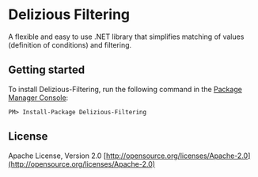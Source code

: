 # Delizious Filtering
A flexible and easy to use .NET library that simplifies matching of values (definition of conditions) and filtering.

## Getting started
To install Delizious-Filtering, run the following command in the [Package Manager Console](http://docs.nuget.org/docs/start-here/using-the-package-manager-console):

    PM> Install-Package Delizious-Filtering

## License
Apache License, Version 2.0 
[http://opensource.org/licenses/Apache-2.0](http://opensource.org/licenses/Apache-2.0)
